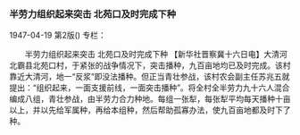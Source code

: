 ### 半劳力组织起来突击  北苑口及时完成下种

1947-04-19
第2版()
专栏：

　　半劳力组织起来突击
    北苑口及时完成下种
    【新华社晋察冀十六日电】大清河北霸县北苑口村，于紧张的战争情况下，突击播种，九百亩地均已及时完成。该村靠近大清河，地一“反浆”即没法播种。但正当青壮参战，该村农会副主任苏兆五就提出：“组织起来，一面支援前线，一面突击播种”。将全村全半劳力九十六人混合编成八组，青壮参战，由半劳力合力种地。每组一张犁，每张犁平均每天播种十亩以上，并以先给军属种，再给本组种，然后帮助孤寡办法，使九百亩地都及时下了种。
